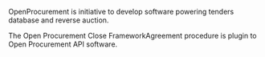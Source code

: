 OpenProcurement is initiative to develop software powering tenders database and reverse auction.

The Open Procurement Close FrameworkAgreement procedure is plugin to Open Procurement API software.
